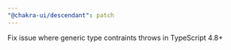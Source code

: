 ```yaml
---
"@chakra-ui/descendant": patch
---
```


Fix issue where generic type contraints throws in TypeScript 4.8+
